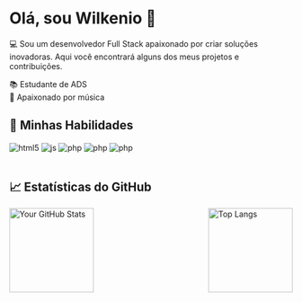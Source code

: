 # Olá, sou Wilkenio 👋
💻 Sou um desenvolvedor Full Stack apaixonado por criar soluções inovadoras. Aqui você encontrará alguns dos meus projetos e contribuições.

📚 Estudante de ADS <br>
🎸 Apaixonado por música
## 🚀 Minhas Habilidades
<div style="display: inline_block">
  <img  align="center" alt="html5" src="https://img.shields.io/badge/angular-BE3290?style=for-the-badge&logo=angular&logoColor=white" />
  <img align="center" alt="js" src="https://img.shields.io/badge/JavaScript-F7DF1E?style=for-the-badge&logo=javascript&logoColor=black" />
  <img align="center" alt="php" src="https://img.shields.io/badge/laravel-black?style=for-the-badge&logo=laravel&logoColor=red" />
  <img align="center" alt="php" src="https://img.shields.io/badge/REACT%20NATIVE-292929?style=for-the-badge&logo=react&logoColor=08ACDA" />
 <img align="center" alt="php" src="https://img.shields.io/badge/NodeJS-393939?style=for-the-badge&logo=nodedotjs&logoColor=6EA361" />
</div><br/>

## 📈 Estatísticas do GitHub
<div style="display: flex; justify-content: space-between;">
  <img src="https://github-readme-stats.vercel.app/api?username=wilkenio&show_icons=true&theme=dark" alt="Your GitHub Stats" height="150px"/>
  <img src="https://github-readme-stats.vercel.app/api/top-langs/?username=wilkenio&layout=compact&theme=dark" alt="Top Langs" height="150px"/>
</div>

<!--## 🌟 Projetos em Destaque
- [**Projeto 1**](https://github.com/seu-usuario/projeto1) - Breve descrição do projeto.
- [**Projeto 2**](https://github.com/seu-usuario/projeto2) - Breve descrição do projeto.-->

